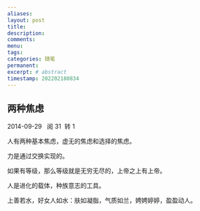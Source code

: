 ```yaml
---
aliases:
layout: post
title:
description:
comments:
menu:
tags: 
categories: 随笔
permanent: 
excerpt: # abstract
timestamp: 202202180834
---
```


## 两种焦虑

2014-09-29   阅 31  转 1  


人有两种基本焦虑，虚无的焦虑和选择的焦虑。

  

力是通过交换实现的。

  

如果有等级，那么等级就是无穷无尽的，上帝之上有上帝。

  

人是进化的载体，种族意志的工具。

  

上善若水，好女人如水：肤如凝脂，气质如兰，娉娉婷婷，盈盈动人。
